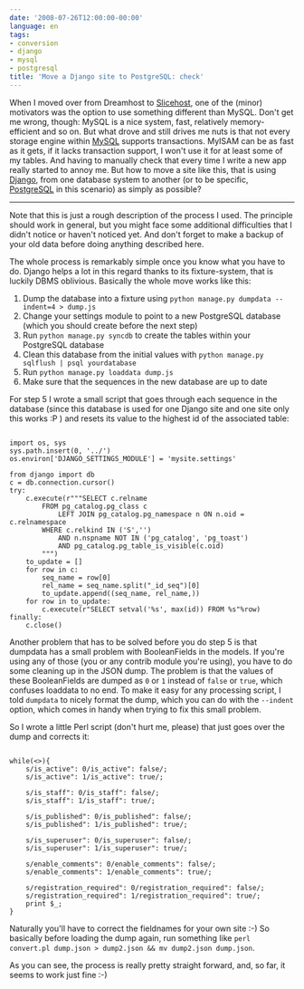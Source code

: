 ```yaml
---
date: '2008-07-26T12:00:00-00:00'
language: en
tags:
- conversion
- django
- mysql
- postgresql
title: 'Move a Django site to PostgreSQL: check'
---
```



When I moved over from Dreamhost to [Slicehost](http://www.slicehost.com), one of the (minor) motivators was the option to use something different than MySQL. Don't get me wrong, though: MySQL is a nice system, fast, relatively memory-efficient and so on. But what drove and still drives me nuts is that not every storage engine within [MySQL](http://www.mysql.com) supports transactions. MyISAM can be as fast as it gets, if it lacks transaction support, I won't use it for at least some of my tables. And having to manually check that every time I write a new app really started to annoy me. But how to move a site like this, that is using [Django](http://www.djangoproject.com), from one database system to another (or to be specific, [PostgreSQL](http://www.postgresql.org) in this scenario) as simply as possible?


-------------------------------

Note that this is just a rough description of the process I used. The principle should work in general, but you might face some additional difficulties that I didn't notice or haven't noticed yet. And don't forget to make a backup of your old data before doing anything described here.

The whole process is remarkably simple once you know what you have to do. Django helps a lot in this regard thanks to its fixture-system, that is luckily DBMS oblivious. Basically the whole move works like this:

1. Dump the database into a fixture using `python manage.py dumpdata --indent=4 > dump.js`
2. Change your settings module to point to a new PostgreSQL database (which you should create before the next step)
3. Run `python manage.py syncdb` to create the tables within your PostgreSQL database
4. Clean this database from the initial values with `python manage.py sqlflush | psql yourdatabase`
5. Run `python manage.py loaddata dump.js`
6. Make sure that the sequences in the new database are up to date

For step 5 I wrote a small script that goes through each sequence in the database (since this database is used for one Django site and one site only this works :P ) and resets its value to the highest id of the associated table:

<pre><code>
import os, sys
sys.path.insert(0, '../')
os.environ['DJANGO_SETTINGS_MODULE'] = 'mysite.settings'

from django import db
c = db.connection.cursor()
try:
    c.execute(r"""SELECT c.relname
        FROM pg_catalog.pg_class c
            LEFT JOIN pg_catalog.pg_namespace n ON n.oid = c.relnamespace
        WHERE c.relkind IN ('S','')
            AND n.nspname NOT IN ('pg_catalog', 'pg_toast')
            AND pg_catalog.pg_table_is_visible(c.oid)
        """)
    to_update = []
    for row in c:
        seq_name = row[0]
        rel_name = seq_name.split("_id_seq")[0]
        to_update.append((seq_name, rel_name,))
    for row in to_update:
        c.execute(r"SELECT setval('%s', max(id)) FROM %s"%row)
finally:
    c.close()
</code></pre>

Another problem that has to be solved before you do step 5 is that dumpdata has a small problem with BooleanFields in the models. If you're using any of those (you or any contrib module you're using), you have to do some cleaning up in the JSON dump. The problem is that the values of these BooleanFields are dumped as `0` or `1` instead of `false` or `true`, which confuses loaddata to no end. To make it easy for any processing script, I told `dumpdata` to nicely format the dump, which you can do with the `--indent` option, which comes in handy when trying to fix this small problem.

So I wrote a little Perl script (don't hurt me, please) that just goes over the dump and corrects it:

<pre><code>
while(<>){
    s/is_active": 0/is_active": false/;
    s/is_active": 1/is_active": true/;
    
    s/is_staff": 0/is_staff": false/;
    s/is_staff": 1/is_staff": true/;
    
    s/is_published": 0/is_published": false/;
    s/is_published": 1/is_published": true/;
    
    s/is_superuser": 0/is_superuser": false/;
    s/is_superuser": 1/is_superuser": true/;

    s/enable_comments": 0/enable_comments": false/;
    s/enable_comments": 1/enable_comments": true/;
    
    s/registration_required": 0/registration_required": false/;
    s/registration_required": 1/registration_required": true/;
    print $_;
}
</code></pre>

Naturally you'll have to correct the fieldnames for your own site :-) So basically before loading the dump again, run something like `perl convert.pl dump.json > dump2.json && mv dump2.json dump.json`.

As you can see, the process is really pretty straight forward, and, so far, it seems to work just fine :-)